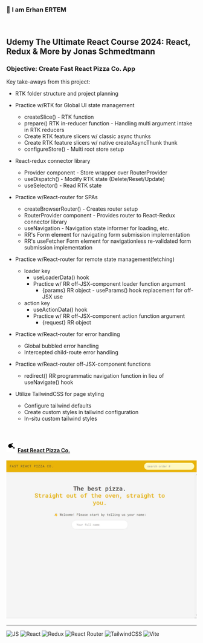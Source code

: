 ### 👋 **I am Erhan ERTEM**

&emsp;

## Udemy The Ultimate React Course 2024: React, Redux & More by Jonas Schmedtmann

### **Objective:** Create Fast React Pizza Co. App

Key take-aways from this project:

- RTK folder structure and project planning
- Practice w/RTK for Global UI state management

  - createSlice() - RTK function
  - prepare() RTK in-reducer function - Handling multi argument intake in RTK reducers
  - Create RTK feature slicers w/ classic async thunks
  - Create RTK feature slicers w/ native createAsyncThunk thunk
  - configureStore() - Multi root store setup

- React-redux connector library

  - Provider component - Store wrapper over RouterProvider
  - useDispatch() - Modify RTK state (Delete/Reset/Update)
  - useSelector() - Read RTK state

- Practice w/React-router for SPAs

  - createBrowserRouter() - Creates router setup
  - RouterProvider component - Provides router to React-Redux connector library
  - useNavigation - Navigation state informer for loading, etc.
  - RR's Form element for navigating form submission implementation
  - RR's useFetcher Form element for navigationless re-validated form submission implementation

- Practice w/React-router for remote state management(fetching)

  - loader key
    - useLoaderData() hook
    - Practice w/ RR off-JSX-component loader function argument
      - {params} RR object - useParams() hook replacement for off-JSX use
  - action key
    - useActionData() hook
    - Practice w/ RR off-JSX-component action function argument
      - {request} RR object

- Practice w/React-router for error handling

  - Global bubbled error handling
  - Intercepted child-route error handling

- Practice w/React-router off-JSX-component functions

  - redirect() RR programmatic navigation function in lieu of useNavigate() hook

- Utilize TailwindCSS for page styling

  - Configure tailwind defaults
  - Create custom styles in tailwind configuration
  - In-situ custom tailwind styles

&emsp;

#### <img src="./push.gif" width="30px"/>[Fast React Pizza Co.](https://app-fastreactpizzaco-erhan-ertem.netlify.app/)

<img src="./screenshot.webp" width="600px"/>

---

![JS](https://img.shields.io/badge/JavaScript-323330?style=square&logo=javascript&logoColor=F7DF1E)
![React](https://img.shields.io/badge/React-20232A?style=square&logo=react&logoColor=61DAF)
![Redux](https://img.shields.io/badge/Redux-593D88?style=square&logo=redux&logoColor=white)
![React Router](https://img.shields.io/badge/React_Router-CA4245?style=square&logo=react-router&logoColor=white)
![TailwindCSS](https://img.shields.io/badge/Tailwind_CSS-%2338B2AC.svg?style=square&logo=tailwind-css&logoColor=white)
![Vite](https://img.shields.io/badge/Vite-B73BFE?style=square&logo=vite&logoColor=FFD62E)

